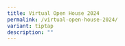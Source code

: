 ```yaml
---
title: Virtual Open House 2024
permalink: /virtual-open-house-2024/
variant: tiptap
description: ""
---
```

